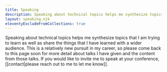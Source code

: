 ```yaml
---
title: Speaking
description: Speaking about technical topics helps me synthesize topics that I am trying to learn as well as share the things that I have learned with a wider audience.
layout: speaking.njk
eleventyExcludeFromCollections: true
---
```

Speaking about technical topics helps me synthesize topics that I am trying to learn as well as share the things that I have learned with a wider audience. This is a relatively new pursuit in my career, so please come back to this page soon for more detail about talks I have given and the content from those talks. If you would like to invite me to speak at your conference, [[contact|please reach out to me to let me know]].